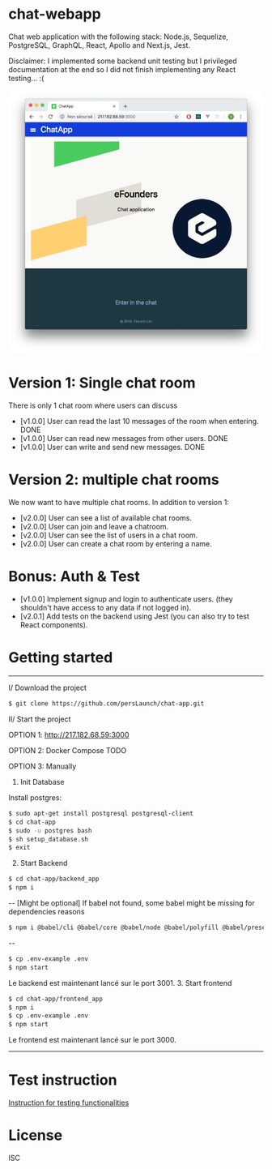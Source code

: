 # chat-webapp
Chat web application with the following stack: Node.js, Sequelize, PostgreSQL, GraphQL, React, Apollo and Next.js, Jest.

Disclaimer: I implemented some backend unit testing but I privileged documentation at the end so I did not finish implementing any React testing... :(

[![alt text](https://github.com/persLaunch/chat-app/blob/master/img/home_screenshot.jpg)](http://217.182.68.59:3000)

# Version 1: Single chat room
There is only 1 chat room where users can discuss
- [v1.0.0] User can read the last 10 messages of the room when entering. DONE
- [v1.0.0] User can read new messages from other users. DONE
- [v1.0.0] User can write and send new messages. DONE

# Version 2: multiple chat rooms
We now want to have multiple chat rooms. In addition to version 1:
- [v2.0.0] User can see a list of available chat rooms.
- [v2.0.0] User can join and leave a chatroom.
- [v2.0.0] User can see the list of users in a chat room.
- [v2.0.0] User can create a chat room by entering a name.

# Bonus: Auth & Test
- [v1.0.0] Implement signup and login to authenticate users. (they shouldn't have access to any data if not logged in).
- [v2.0.1] Add tests on the backend using Jest (you can also try to test React components).
 
# Getting started
----------
I/ Download the project
```sh
$ git clone https://github.com/persLaunch/chat-app.git
```
II/ Start the project

OPTION 1: http://217.182.68.59:3000

OPTION 2: Docker Compose
TODO

OPTION 3: Manually
1. Init Database

Install postgres:
```sh
$ sudo apt-get install postgresql postgresql-client
$ cd chat-app
$ sudo -u postgres bash
$ sh setup_database.sh
$ exit
```
2. Start Backend

```sh
$ cd chat-app/backend_app
$ npm i
```
--
[Might be optional] If babel not found, some babel might be missing for dependencies reasons
```sh
$ npm i @babel/cli @babel/core @babel/node @babel/polyfill @babel/preset-env @babel/register babel-plugin-transform-runtime
```
--
```sh
$ cp .env-example .env
$ npm start
```
Le backend est maintenant lancé sur le port 3001.
3. Start frontend

```sh
$ cd chat-app/frontend_app
$ npm i
$ cp .env-example .env
$ npm start
```

Le frontend est maintenant lancé sur le port 3000.

-----
# Test instruction
[Instruction for testing functionalities](https://poce-my.sharepoint.com/:w:/g/personal/vincent_lim_edu_ece_fr/EQwzi_dBgApEoMYPTUqVnWMBOSzFypHF9o7NiJSDvcvSYg?e=Dn4Lql)

# License

ISC
